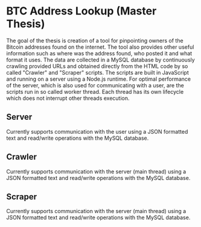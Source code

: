 # BTC Address Lookup (Master Thesis)
The goal of the thesis is creation of a tool for pinpointing owners of the Bitcoin addresses found on the internet. The tool also provides other useful information such as where was the address found, who posted it and what format it uses. The data are collected in a MySQL database by continuously crawling provided URLs and obtained directly from the HTML code by so called "Crawler" and "Scraper" scripts. The scripts are built in JavaScript and running on a server using a Node.js runtime. For optimal performance of the server, which is also used for communicating with a user, are the scripts run in so called worker thread. Each thread has its own lifecycle which does not interrupt other threads execution.

## Server
Currently supports communication with the user using a JSON formatted text and read/write operations with the MySQL database.

## Crawler
Currently supports communication with the server (main thread) using a JSON formatted text and read/write operations with the MySQL database.

## Scraper
Currently supports communication with the server (main thread) using a JSON formatted text and read/write operations with the MySQL database.
